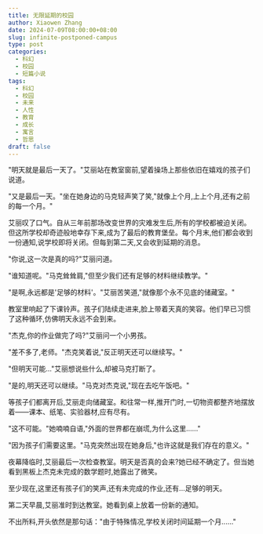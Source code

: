 ```yaml
---
title: 无限延期的校园
author: Xiaowen Zhang
date: 2024-07-09T08:00:00+08:00
slug: infinite-postponed-campus
type: post
categories:
  - 科幻
  - 校园
  - 短篇小说
tags:
  - 科幻
  - 校园
  - 未来
  - 人性
  - 教育
  - 成长
  - 寓言
  - 哲思
draft: false
---
```


"明天就是最后一天了。"艾丽站在教室窗前,望着操场上那些依旧在嬉戏的孩子们说道。

"又是最后一天。"坐在她身边的马克轻声笑了笑,"就像上个月,上上个月,还有之前的每一个月。"

艾丽叹了口气。自从三年前那场改变世界的灾难发生后,所有的学校都被迫关闭。但这所学校却奇迹般地幸存下来,成为了最后的教育堡垒。每个月末,他们都会收到一份通知,说学校即将关闭。但每到第二天,又会收到延期的消息。

"你说,这一次是真的吗?"艾丽问道。

"谁知道呢。"马克耸耸肩,"但至少我们还有足够的材料继续教学。"

"是啊,永远都是'足够的材料'。"艾丽苦笑道,"就像那个永不见底的储藏室。"

教室里响起了下课铃声。孩子们陆续走进来,脸上带着天真的笑容。他们早已习惯了这种循环,仿佛明天永远不会到来。

"杰克,你的作业做完了吗?"艾丽问一个小男孩。

"差不多了,老师。"杰克笑着说,"反正明天还可以继续写。"

"但明天可能..."艾丽想说些什么,却被马克打断了。

"是的,明天还可以继续。"马克对杰克说,"现在去吃午饭吧。"

等孩子们都离开后,艾丽走向储藏室。和往常一样,推开门时,一切物资都整齐地摆放着——课本、纸笔、实验器材,应有尽有。

"这不可能。"她喃喃自语,"外面的世界都在崩塃,为什么这里......"

"因为孩子们需要这里。"马克突然出现在她身后,"也许这就是我们存在的意义。"

夜幕降临时,艾丽最后一次检查教室。明天是否真的会来?她已经不确定了。但当她看到黑板上杰克未完成的数学题时,她露出了微笑。

至少现在,这里还有孩子们的笑声,还有未完成的作业,还有...足够的明天。

第二天早晨,艾丽准时到达教室。她看到桌上放着一份新的通知。

不出所料,开头依然是那句话："由于特殊情况,学校关闭时间延期一个月......"